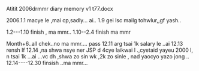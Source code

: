 Atitit 2006drmmr diary memory v1 t77.docx

2006.1.1   macye le ,mai cp,sadly... ai..
1.9 gei lsc mailg tohwlur,,gf yash..

1.2---1.10   finish , ma mmr..
1.10--2.4   finish ma mmr




Month+6..all chek..no ma mmr.... pass
12.11   arg tsai 1k salary le ..ai 
12.13   rensh lf
12.14   ,na shwa nsye ner JSP d 4cye laikwai l .,cyetaid yayeu 2000 l, n tsai 1k ...ai ...vc dh ,shwa zo sin wk ,2k zo sinle , nad yaocyo yazo jong ..
12.14----12.30   finsish ..ma mmr...




 
